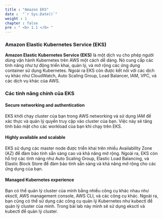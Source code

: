 ```yaml
---
title : "Amazon EKS"
date :  "`r Sys.Date()`" 
weight : 1 
chapter : false
pre : " <b> 1.1 </b> "
---
```

### Amazon Elastic Kubernetes Service (EKS)
**Amazon Elastic Kubernetes Service (EKS)** là một dịch vụ cho phép người dùng vận hành Kubernetes trên AWS một cách dễ dàng. Nó cung cấp các tính năng như tự động triển khai, quản lý, và mở rộng các ứng dụng container sử dụng Kubernetes. Ngoài ra EKS còn được kết nối với các dịch vụ khác như CloudWatch, Auto Scaling Group, Load Balancer, IAM, VPC, và các dịch vụ khác của AWS. 
### Các tính năng chính của EKS
#### Secure networking and authentication
EKS khởi chạy cluster của bạn trong AWS networking và sử dụng IAM để xác thực và quản lý quyền truy cập vào cluster của bạn.
Việc này sẽ tăng tính bảo mật cho các workload của bạn khi chạy trên EKS.
#### Highly available and scalable
EKS sử dụng các master node được triển khai trên nhiều Availability Zone (AZ) để đảm bảo tính sẵn sàng cao và khả năng mở rộng. Ngoài ra, EKS còn hỗ trợ các tính năng như Auto Scaling Group, Elastic Load Balancing, và Elastic Block Store để đảm bảo tính sẵn sàng và khả năng mở rộng cho các ứng dụng của bạn.
#### Managed Kubernetes experience
Bạn có thể quản lý cluster của mình bằng nhiều công cụ khác nhau như eksctl, AWS management console, AWS CLI, và các công cụ khác. Ngoài ra, bạn cũng có thể sử dụng các công cụ quản lý Kubernetes như kubectl để quản lý cluster của mình. Trong bài lab này mình sẽ sử dụng eksctl và kubectl để quản lý cluster.